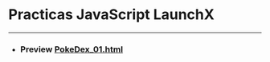 # Practicas JavaScript LaunchX
***
* ### Preview [PokeDex_01.html](https://htmlpreview.github.io/?https://github.com/albertz03/Practicas-JS-LaunchX/plop/master/PokeDex_01practicaCSS/PokeDex_01.html)
